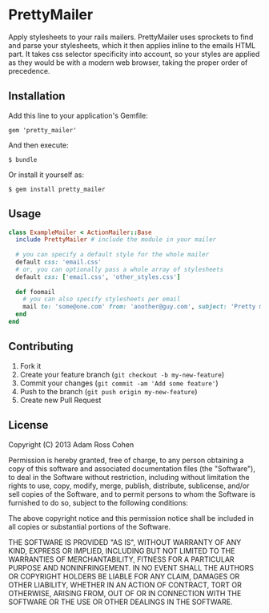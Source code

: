# PrettyMailer

Apply stylesheets to your rails mailers. PrettyMailer uses sprockets to find and parse your stylesheets, which it then applies inline to the emails HTML part. It takes css selector specificity into account, so your styles are applied as they would be with a modern web browser, taking the proper order of precedence.

## Installation

Add this line to your application's Gemfile:

    gem 'pretty_mailer'

And then execute:

    $ bundle

Or install it yourself as:

    $ gem install pretty_mailer

## Usage

```ruby
class ExampleMailer < ActionMailer::Base
  include PrettyMailer # include the module in your mailer
  
  # you can specify a default style for the whole mailer
  default css: 'email.css'
  # or, you can optionally pass a whole array of stylesheets
  default css: ['email.css', 'other_styles.css']
  
  def foomail
    # you can also specify stylesheets per email
    mail to: 'some@one.com' from: 'another@guy.com', subject: 'Pretty mailer is awesome', css: 'awesome.css' # array syntax works here too
  end
end
```

## Contributing

1. Fork it
2. Create your feature branch (`git checkout -b my-new-feature`)
3. Commit your changes (`git commit -am 'Add some feature'`)
4. Push to the branch (`git push origin my-new-feature`)
5. Create new Pull Request

## License

Copyright (C) 2013 Adam Ross Cohen

Permission is hereby granted, free of charge, to any person obtaining a copy of this software and associated documentation files (the "Software"), to deal in the Software without restriction, including without limitation the rights to use, copy, modify, merge, publish, distribute, sublicense, and/or sell copies of the Software, and to permit persons to whom the Software is furnished to do so, subject to the following conditions:

The above copyright notice and this permission notice shall be included in all copies or substantial portions of the Software.

THE SOFTWARE IS PROVIDED "AS IS", WITHOUT WARRANTY OF ANY KIND, EXPRESS OR IMPLIED, INCLUDING BUT NOT LIMITED TO THE WARRANTIES OF MERCHANTABILITY, FITNESS FOR A PARTICULAR PURPOSE AND NONINFRINGEMENT. IN NO EVENT SHALL THE AUTHORS OR COPYRIGHT HOLDERS BE LIABLE FOR ANY CLAIM, DAMAGES OR OTHER LIABILITY, WHETHER IN AN ACTION OF CONTRACT, TORT OR OTHERWISE, ARISING FROM, OUT OF OR IN CONNECTION WITH THE SOFTWARE OR THE USE OR OTHER DEALINGS IN THE SOFTWARE.